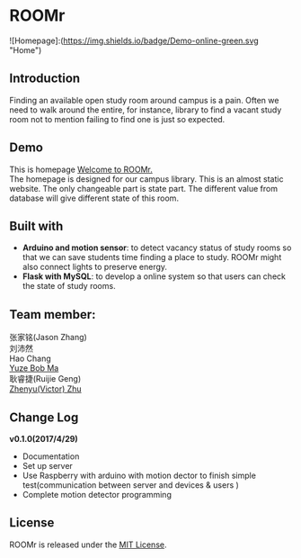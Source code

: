 # ROOMr
![Homepage]:(https://img.shields.io/badge/Demo-online-green.svg "Home")


## Introduction
Finding an available open study room around campus is a pain. Often we need to walk around the entire, for instance, library to find a vacant study room not to mention failing to find one is just so expected.

## Demo
This is homepage [Welcome to ROOMr.](http://gengruijie.pythonanywhere.com) <br >
The homepage is designed for our campus library. This is an almost static website. The only changeable part is state part. The different value from database will give different state of this room.

## Built with
* **Arduino and motion sensor**: to detect vacancy status of study rooms so that we can save students time finding a place to study. ROOMr might also connect lights to preserve energy. 
* **Flask with MySQL**: to develop a online system so that users can check the state of study rooms.

## Team member:

张家铭(Jason Zhang)<br> 
刘沛然<br>
Hao Chang<br>
[Yuze Bob Ma](bobmayueze.github.io)<br>
耿睿捷(Ruijie Geng)<br>
[Zhenyu(Victor) Zhu](zhuzhuuu.com)<br>

## Change Log
**v0.1.0(2017/4/29)**
* Documentation
* Set up server
* Use Raspberry with arduino with motion dector to finish simple test(communication between server and devices & users )
* Complete motion detector programming


## License

ROOMr is released under the [MIT License](http://www.opensource.org/licenses/MIT).
